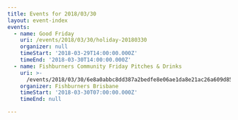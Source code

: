 ```yaml
---
title: Events for 2018/03/30
layout: event-index
events:
  - name: Good Friday
    uri: /events/2018/03/30/holiday-20180330
    organizer: null
    timeStart: '2018-03-29T14:00:00.000Z'
    timeEnd: '2018-03-30T14:00:00.000Z'
  - name: Fishburners Community Friday Pitches & Drinks
    uri: >-
      /events/2018/03/30/6e8a0abbc8dd387a2bedfe8e06ae1da8e21ac26a609d851a3ee936e3436eca6d
    organizer: Fishburners Brisbane
    timeStart: '2018-03-30T07:00:00.000Z'
    timeEnd: null

---
```

